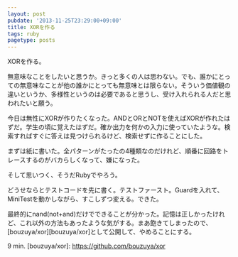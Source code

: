 ```yaml
---
layout: post
pubdate: '2013-11-25T23:29:00+09:00'
title: XORを作る
tags: ruby
pagetype: posts
---
```

XORを作る。

無意味なことをしたいと思うか。きっと多くの人は思わない。でも、誰かにとっての無意味なことが他の誰かにとっても無意味とは限らない。そういう価値観の違いというか、多様性というのは必要であると思うし、受け入れられる人だと思われたいと願う。

今日は無性にXORが作りたくなった。ANDとORとNOTを使えばXORが作れたはずだ。学生の頃に覚えたはずだ。確か出力を何かの入力に使っていたような。検索すればすぐに答えは見つけられるけど、検索せずに作ることにした。

まずは紙に書いた。全パターンがたったの4種類なのだけれど、順番に回路をトレースするのがバカらしくなって、嫌になった。

そして思いつく、そうだRubyでやろう。

どうせならとテストコードを先に書く。テストファースト。Guardを入れて、MiniTestを動かしながら、すこしずつ変える。できた。

最終的にnand(not+and)だけでできることが分かった。記憶は正しかったけれど、これ以外の方法もあったような気がする。まあ飽きてしまったので、[bouzuya/xor][bouzuya/xor]として公開して、やめることにする。

9 min.
[bouzuya/xor]: https://github.com/bouzuya/xor
